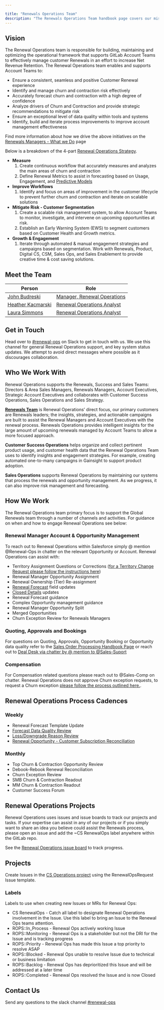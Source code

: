 ```yaml
---

title: "Renewals Operations Team"
description: "The Renewals Operations Team handbook page covers our mission, strategies, responsibilities, and processes."
---
```

<link rel="stylesheet" type="text/css" href="/stylesheets/biztech.css" />










## Vision

The Renewal Operations team is responsible for building, maintaining and optimizing the operational framework that supports GitLab Account Teams to effectively manage customer Renewals in an effort to increase Net Revenue Retention. The Renewal Operations team enables and supports Account Teams to:

- Ensure a consistent, seamless and positive Customer Renewal experience
- Identify and manage churn and contraction risk effectively
- Accurately forecast churn and contraction with a high degree of confidence
- Analyze drivers of Churn and Contraction and provide strategic recommendations to mitigate risk
- Ensure an exceptional level of data quality within tools and systems
- Identify, build and iterate process improvements to improve account management effectiveness

Find more information about how we drive the above initiatives on the [Renewals Managers - What we Do](/handbook/customer-success/renewals-managers/what/) page


Below is a breakdown of the 4-part [Renewal Operations Strategy](https://docs.google.com/document/d/1W63d98cMVXfMvqAey8vbd2JRlfOWHLK-Yu23hhZQGTI/edit#heading=h.xion0u9mlv5c).


- **Measure**
    1. Create continuous workflow that accurately measures and analyzes the main areas of churn and contraction
    1. Define Renewal Metrics to assist in forecasting based on Usage, Engagement, and [Predictive Models](https://internal.gitlab.com/handbook/sales/propensity_models/)
- **Improve Workflows**
    1. Identify and focus on areas of improvement in the customer lifecycle to prevent further churn and contraction and iterate on scalable solutions
- **Mitigate Risk - Customer Segmentation**
    1. Create a scalable risk management system, to allow Account Teams to monitor, investigate, and intervene on upcoming opportunities at risk.
    1. Establish an Early Warning System (EWS) to segment customers based on Customer Health and Growth metrics.
- **Growth & Engagement**
    1. Iterate through automated & manual engagement strategies and campaigns based on segmentation. Work with Renewals, Product, Digital CS, CSM, Sales Ops, and Sales Enablement to provide creative time & cost saving solutions.

## Meet the Team

| Person | Role |
| ------ | ------ |
| [John Budreski](https://gitlab.com/jbudreski ) | [Manager, Renewal Operations](/job-families/sales/renewal-operations-analyst/#manager-renewal-operations-requirements) |
| [Heather Kacmarski](https://gitlab.com/hkacmarski) | [Renewal Operations Analyst](/job-families/sales/renewal-operations-analyst/) |
| [Laura Simmons](https://gitlab.com/simmons-laura) | [Renewal Operations Analyst](/job-families/sales/renewal-operations-analyst/) |

## Get in Touch

Head over to [#renewal-ops](https://join.slack.com/share/enQtNDQwMzIxMzIzNzQ2Mi1lOGJlNmU2NDg5YzM5YzZlZDc0ZmI2YTM2NzQyZmU2OTM1NWMzMjY0NTFhN2QzMTYxMDI3NGZhNmVlNTY2ZmVm) on Slack to get in touch with us. We use this channel for general Renewal Operations support, and key system status updates. We attempt to avoid direct messages where possible as it discourages collaboration.

## Who We Work With

Renewal Operations supports the Renewals, Success and Sales Teams: Directors & Area Sales Managers, Renewals Managers, Account Executives, Strategic Account Executives and collaborates with Customer Success Operations, Sales Operations and Sales Strategy.

[**Renewals Team**](/handbook/customer-success/renewals-managers/home/) is Renewal Operations’ direct focus, our primary customers are Renewals leaders; the insights, strategies, and actionable campaigns are built to assist the Renewal Managers and Account Executives with the renewal process.  Renewals Operations provides intelligent insights for the large amount of upcoming renewals managed by Account Teams to allow a more focused approach.

**Customer Success Operations** helps organize and collect pertinent product usage, and  customer health data that the Renewal Operations Team uses to identify insights and engagement strategies. For example, creating automated one-to-many campaigns in Gainsight to support product adoption.

**Sales Operations** supports Renewal Operations by maintaining our systems that process the renewals and opportunity management. As we progress, it can also improve risk management and forecasting.

## How We Work

The Renewal Operations team primary focus is to support the Global Renewals team through a number of channels and activities. For guidance on when and how to engage Renewal Operations see below:

### Renewal Manager Account & Opportunity Management

To reach out to Renewal Operations within Salesforce simply @ mention @Renewal-Ops in chatter on the relevant Opportunity or Account. Renewal Operations can assist with:

- Territory Assignment Questions or Corrections ([for a Territory Change Request please follow the instructions here](/handbook/sales/field-operations/gtm-resources/rules-of-engagement/#territory-ownership-renewals-managers))
- Renewal Manager Opportunity Assignment
- Renewal Ownership (Tier) Re-assignment
- [Renewal Forecast](/handbook/customer-success/renewals-managers/what/#forecasting) field updates
- [Closed Details](/handbook/customer-success/renewals-managers/what/#analytics) updates
- Renewal Forecast guidance
- Complex Opportunity management guidance
- Renewal Manager Opportunity Split
- Merged Opportunities
- Churn Exception Review for Renewals Managers

### Quoting, Approvals and Bookings

For questions on Quoting, Approvals, Opportunity Booking or Opportunity data quality refer to the [Sales Order Processing Handbook Page](/handbook/sales/field-operations/order-processing/) or reach out to [Deal Desk via chatter by @ mention to @Sales-Suport](/handbook/sales/field-operations/sales-operations/deal-desk/#communicating-with-the-deal-desk-team)

### Compensation

For Compensation related questions please reach out to @Sales-Comp on chatter. Renewal Operations does not approve Churn exception requests, to request a Churn exception [please follow the process outlined here.](/handbook/customer-success/renewals-managers/how/#churn-exceptions).

## Renewal Operations Process Cadences

### Weekly

- Renewal Forecast Template Update
- [Forecast Data Quality Review](https://gitlab.com/gitlab-com/sales-team/field-operations/customer-success-operations/-/wikis/Renewal-Operations-Process-Documentation/Renewal-Forecast-Data-Quality)
- [Loss/Downgrade Reason Review](https://gitlab.com/gitlab-com/sales-team/field-operations/customer-success-operations/-/wikis/Renewal-Operations-Process-Documentation/Closed-Lost-Reason-Audit)
- [Renewal Opportunity - Customer Subscription Reconciliation](https://gitlab.com/gitlab-com/sales-team/field-operations/customer-success-operations/-/wikis/Renewal-Operations-Process-Documentation/Debook-Rebook-Reconciliation)

### Monthly

- Top Churn & Contraction Opportunity Review
- Debook-Rebook Renewal Reconciliation
- Churn Exception Review
- SMB Churn & Contraction Readout
- MM Churn & Contraction Readout
- Customer Success Forum


## Renewal Operations Projects

Renewal Operations uses issues and issue boards to track our projects and tasks. If your expertise can assist in any of our projects or if you simply want to share an idea you believe could assist the Renewals process, please open an issue and add the ~CS RenewalOps label anywhere within the GitLab repo.

See the [Renewal Operations issue board](https://gitlab.com/groups/gitlab-com/-/boards/3126050?scope=all&label_name[]=RenewalOps) to track progress.

## Projects

Create Issues in the [CS Operations project](https://gitlab.com/gitlab-com/sales-team/field-operations/customer-success-operations) using the RenewalOpsRequest Issue template.

### Labels

Labels to use when creating new Issues or MRs for Renewal Ops:
- CS RenewalOps - Catch all label to designate Renewal Operations involvement in the Issue. Use this label to bring an Issue to the Renewal Ops teams attention.
- ROPS::In_Process - Renewal Ops actively working Issue
- ROPS::Monitoring - Renewal Ops is a stakeholder but not the DRI for the Issue and is tracking progress
- ROPS::Priority - Renewal Ops has made this Issue a top priority to resolve ASAP
- ROPS::Blocked - Renewal Ops unable to resolve Issue due to technical or business limitation
- ROPS::Backlog - Renewal Ops has deprioritized this Issue and will be addressed at a later time
- ROPS::Completed - Renewal Ops resolved the Issue and is now Closed


## Contact Us

Send any questions to the slack channel [#renewal-ops](https://gitlab.slack.com/archives/C028Q2F3002)


